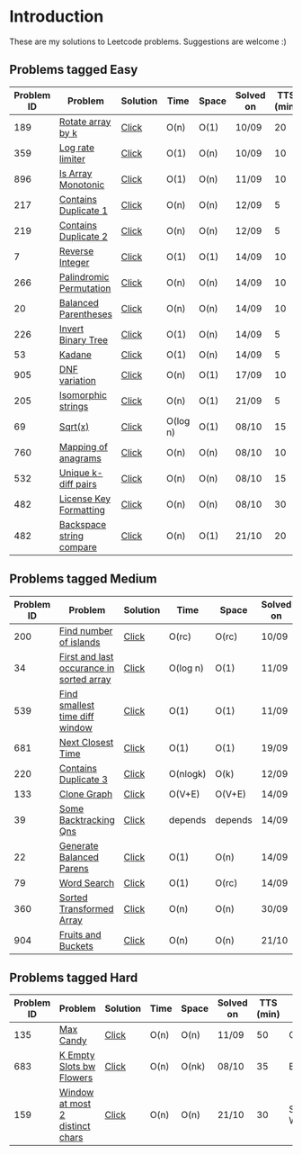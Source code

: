 # Introduction
These are my solutions to Leetcode problems. Suggestions are welcome :)

## Problems tagged Easy
Problem ID  | Problem | Solution | Time | Space | Solved on | TTS (min) | Topic
------------|---------|----------|------------------|-----------------|-----------|------------------|-------
189  | [Rotate array by k](https://leetcode.com/problems/rotate-array/) | [Click](../master/src/LC189.cs) | O(n) | O(1) | 10/09 | 20 | Array
359  | [Log rate limiter](https://leetcode.com/problems/logger-rate-limiter/) | [Click](../master/src/LC359.cs) | O(1) | O(n) | 10/09 | 10 | Hash Table
896  | [Is Array Monotonic](https://leetcode.com/problems/monotonic-array/) | [Click](../master/src/LC896.cs) | O(1) | O(n) | 11/09 | 10 | Array
217  | [Contains Duplicate 1](https://leetcode.com/problems/contains-duplicate/description/) | [Click](../master/src/LC217.cs) | O(n) | O(n) | 12/09 | 5 | HashTable
219  | [Contains Duplicate 2](https://leetcode.com/problems/contains-duplicate-ii/description/) | [Click](../master/src/LC219.cs) | O(n) | O(n) | 12/09 | 5 | HashTable
7  | [Reverse Integer](https://leetcode.com/problems/reverse-integer/description/) | [Click](../master/src/LC007.cs) | O(1) | O(1) | 14/09 | 10 | Math
266  | [Palindromic Permutation](https://leetcode.com/problems/palindrome-permutation/description/) | [Click](../master/src/LC266.cs) | O(n) | O(n) | 14/09 | 10 | HashTable
20  | [Balanced Parentheses](https://leetcode.com/problems/valid-parentheses/) | [Click](../master/src/LC020.cs) | O(n) | O(n) | 14/09 | 10 | Stack
226  | [Invert Binary Tree](https://leetcode.com/problems/invert-binary-tree/description/) | [Click](../master/src/LC226.cs) | O(1) | O(n) | 14/09 | 5 | Tree
53  | [Kadane](https://leetcode.com/problems/maximum-subarray/description/) | [Click](../master/src/LC053.cs) | O(1) | O(n) | 14/09 | 5 | Array
905  | [DNF variation](https://leetcode.com/problems/sort-array-by-parity/description/) | [Click](../master/src/LC905.cs) | O(n) | O(1) | 17/09 | 10 | Array
205  | [Isomorphic strings](https://leetcode.com/problems/isomorphic-strings/description/) | [Click](../master/src/LC205.cs) | O(n) | O(1) | 21/09 | 5 | HashTable
69  | [Sqrt(x)](https://leetcode.com/problems/sqrtx/description/) | [Click](../master/src/LC069.cs) | O(log n) | O(1) | 08/10 | 15 | Binary Search
760  | [Mapping of anagrams](https://leetcode.com/problems/find-anagram-mappings/description/) | [Click](../master/src/LC760.cs) | O(n) | O(n) | 08/10 | 10 | HashTable
532  | [Unique k-diff pairs](https://leetcode.com/problems/k-diff-pairs-in-an-array/description/) | [Click](../master/src/LC532.cs) | O(n) | O(n) | 08/10 | 15 | HashTable
482  | [License Key Formatting](https://leetcode.com/problems/license-key-formatting/description/) | [Click](../master/src/LC482.cs) | O(n) | O(n) | 08/10 | 30 | String, Tricky
482  | [Backspace string compare](https://leetcode.com/problems/backspace-string-compare/description/) | [Click](../master/src/LC844.cs) | O(n) | O(1) | 21/10 | 20 | Stack

## Problems tagged Medium
Problem ID  | Problem | Solution | Time | Space | Solved on | TTS (min) | Topic
------------|---------|----------|------------------|-----------------|-----------|------------------|-------
200  | [Find number of islands](https://leetcode.com/problems/number-of-islands/) | [Click](../master/src/LC200.cs) | O(rc) | O(rc) | 10/09 | 30 | Union-Find
34   | [First and last occurance in sorted array](https://leetcode.com/problems/find-first-and-last-position-of-element-in-sorted-array/) | [Click](../master/src/LC34.cs) | O(log n) | O(1) | 11/09 | 25 | Binary Search
539  | [Find smallest time diff window](https://leetcode.com/problems/minimum-time-difference/) | [Click](../master/src/LC539.cs) | O(1) | O(1) | 11/09 | 35 | Sliding Window, Sort
681  | [Next Closest Time](https://leetcode.com/problems/next-closest-time/description/) | [Click](../master/src/LC681.cs) | O(1) | O(1) | 19/09 | 45 | Backtracking/DFS
220  | [Contains Duplicate 3](https://leetcode.com/problems/contains-duplicate-iii/) | [Click](../master/src/LC220.java) | O(nlogk) | O(k) | 12/09 | 45 | BST
133  | [Clone Graph](https://leetcode.com/problems/clone-graph/description/) | [Click](../master/src/LC133.cs) | O(V+E) | O(V+E) | 14/09 | 12 | BFS
39  | [Some Backtracking Qns](https://leetcode.com/problems/combination-sum/description/) | [Click](../master/src/Backtracking.cs) | depends | depends | 14/09 | 80 | Backtracking
22  | [Generate Balanced Parens](https://leetcode.com/problems/generate-parentheses/description/) | [Click](../master/src/LC022.cs) | O(1) | O(n) | 14/09 | 15 | Backtracking
79  | [Word Search](https://leetcode.com/problems/word-search/description/) | [Click](../master/src/LC079.cs) | O(1) | O(rc) | 14/09 | 30 | Backtracking
360  | [Sorted Transformed Array](https://leetcode.com/problems/sort-transformed-array/description/) | [Click](../master/src/LC360.cs) | O(n) | O(n) | 30/09 | 30 | Two Pointers
904  | [Fruits and Buckets](https://leetcode.com/problems/fruit-into-baskets/description/) | [Click](../master/src/LC904.cs) | O(n) | O(n) | 21/10 | 30 | Sliding Window

## Problems tagged Hard
Problem ID  | Problem | Solution | Time | Space | Solved on | TTS (min) | Topic
------------|---------|----------|------------------|-----------------|-----------|------------------|-------
135  | [Max Candy](https://leetcode.com/problems/candy/) | [Click](../master/src/LC135.cs) | O(n) | O(n) | 11/09 | 50 | Greedy
683  | [K Empty Slots bw Flowers](https://leetcode.com/problems/k-empty-slots/description/) | [Click](../master/src/LC683.cs) | O(n) | O(nk) | 08/10 | 35 | BST
159  | [Window at most 2 distinct chars](https://leetcode.com/problems/longest-substring-with-at-most-two-distinct-characters/) | [Click](../master/src/LC159.cs) | O(n) | O(n) | 21/10 | 30 | Sliding Window